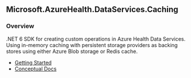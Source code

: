 ## Microsoft.AzureHealth.DataServices.Caching

### Overview

.NET 6 SDK for creating custom operations in Azure Health Data Services. Using in-memory caching with persistent storage providers as backing stores using either Azure Blob storage or Redis cache.

- [Getting Started](https://github.com/microsoft/azure-health-data-services-toolkit#getting-started)
- [Conceptual Docs](https://github.com/microsoft/azure-health-data-services-toolkit/blob/main/docs/concepts.md)
